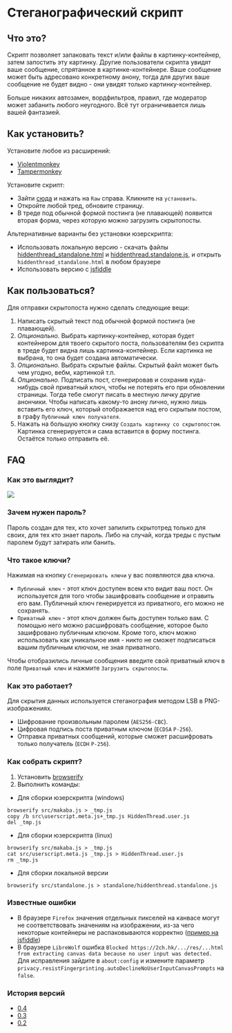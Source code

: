 # Стеганографический скрипт
## Что это?
Скрипт позволяет запаковать текст и/или файлы в картинку-контейнер, затем запостить эту картинку. Другие пользователи скрипта увидят ваше сообщение, спрятанное в картинке-контейнере. Ваше сообщение может быть адресовано конкретному анону, тогда для других ваше сообщение не будет видно - они увидят только картинку-контейнер.

Больше никаких автозамен, вордфильтров, правил, где модератор может забанить любого неугодного. Всё тут ограничивается лишь вашей фантазией.

## Как установить?
Установите любое из расширений:
* [Violentmonkey](https://violentmonkey.github.io)
* [Tampermonkey](https://www.tampermonkey.net)

Установите скрипт:
* Зайти [сюда](./HiddenThread.user.js) и нажать на `Raw` справа. Кликните на `установить`.
* Откройте любой тред, обновите страницу.
* В треде под обычной формой постинга (не плавающей) появится вторая форма, через которую можно загрузить скрытопосты.

Альтернативные варианты без установки юзерскрипта:
* Использовать локальную версию - скачать файлы [hiddenthread_standalone.html](./standalone/hiddenthread_standalone.html) и [hiddenthread.standalone.js](./standalone/hiddenthread.standalone.js), и открыть `hiddenthread_standalone.html` в любом браузере
* Использовать версию с [jsfiddle](https://jsfiddle.net/ws9rdLck/1)

## Как пользоваться?
Для отправки скрытопоста нужно сделать следующие вещи:
1. Написать скрытый текст под обычной формой постинга (не плавающей).
2. *Опционально.* Выбрать картинку-контейнер, которая будет контейнером для твоего скрытого поста, пользователям без скрипта в треде будет видна лишь картинка-контейнер. Если картинка не выбрана, то она будет создана автоматически.
3. *Опционально.* Выбрать скрытые файлы. Скрытый файл может быть чем угодно, вебм, картинкой т.п.
4. *Опционально.* Подписать пост, сгенерировав и сохранив куда-нибудь свой приватный ключ, чтобы не потерять его при обновлении страницы. Тогда тебе смогут писать в местную личку другие анончики. Чтобы написать какому-то анону лично, нужно лишь вставить его ключ, который отображается над его скрытым постом, в графу `Публичный ключ получателя`.
5. Нажать на большую кнопку снизу `Создать картинку со скрытопостом`. Картинка сгенерируется и сама вставится в форму постинга. Остаётся только отправить её.

## FAQ
### Как это выглядит?
![](https://i.imgur.com/I3MfqSr.png)

### Зачем нужен пароль?
Пароль создан для тех, кто хочет запилить скрытотред только для своих, для тех кто знает пароль. Либо на случай, когда треды с пустым паролем будут затирать или банить.

### Что такое ключи?
Нажимая на кнопку `Сгенерировать ключи` у вас появляются два ключа.
* `Публичный ключ` - этот ключ доступен всем кто видит ваш пост. Он используется для того чтобы зашифровать сообщение и отравить его вам. Публичный ключ генерируется из приватного, его можно не сохранять.
* `Приватный ключ` - этот ключ должен быть доступен только вам. С помощью него можно расшифровать сообщение, которое было зашифровано публичным ключом. Кроме того, ключ можно использовать как уникальное имя - никто не сможет подписаться вашим публичным ключом, не зная приватного.

Чтобы отобразились личные сообщения введите свой приватный ключ в поле `Приватный ключ` и нажмите `Загрузить скрытопосты`.

### Как это работает?
Для скрытия данных используется стеганография методом LSB в PNG-изображениях.
- Шифрование произвольным паролем (`AES256-CBC`).
- Цифровая подпись поста приватным ключом (`ECDSA` `P-256`).
- Отправка приватных сообщений, которые сможет расшифровать только получатель (`ECDH` `P-256`).

### Как собрать скрипт?
1. Установить [browserify](https://browserify.org)
2. Выполнить команды:
* Для сборки юзерскрипта (windows)
```
browserify src/makaba.js > _tmp.js
copy /b src\userscript.meta.js+_tmp.js HiddenThread.user.js
del _tmp.js
```
* Для сборки юзерскрипта (linux)
```
browserify src/makaba.js > _tmp.js
cat src/userscript.meta.js _tmp.js > HiddenThread.user.js
rm _tmp.js
```
* Для сборки локальной версии
```
browserify src/standalone.js > standalone/hiddenthread.standalone.js
```

### Известные ошибки
* В браузере `Firefox` значения отдельных пикселей на канвасе могут не соответствовать значениям на изображении, из-за чего некоторые контейнеры не распаковываются корректно ([пример на jsfiddle](https://jsfiddle.net/vgwqe2ok/6))
* В браузере `LibreWolf` ошибка `Blocked https://2ch.hk/.../res/...html from extracting canvas data because no user input was detected.` Для исправления зайдите в `about:config` и измените параметр `privacy.resistFingerprinting.autoDeclineNoUserInputCanvasPrompts` на `false`.

### История версий
- [0.4](../../pull/7)
- [0.3](../../pull/5)
- [0.2](../../pull/4)
